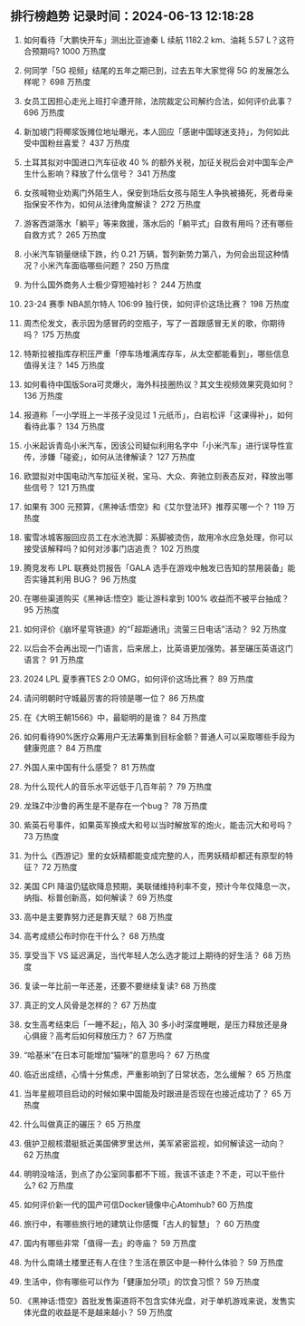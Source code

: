 
## 排行榜趋势 记录时间：2024-06-13 12:18:28
  
  1. 如何看待「大鹏快开车」测出比亚迪秦 L 续航 1182.2 km、油耗 5.57 L？这符合预期吗? 1000 万热度
    
  2. 何同学「5G 视频」结尾的五年之期已到，过去五年大家觉得 5G 的发展怎么样呢？ 698 万热度
    
  3. 女员工因担心走光上班打伞遭开除，法院裁定公司解约合法，如何评价此事？ 696 万热度
    
  4. 新加坡门将椰浆饭摊位地址曝光，本人回应「感谢中国球迷支持」，为何如此受中国粉丝喜爱？ 437 万热度
    
  5. 土耳其拟对中国进口汽车征收 40 % 的额外关税，加征关税后会对中国车企产生什么影响？释放了什么信号？ 341 万热度
    
  6. 女孩喊物业劝离门外陌生人，保安到场后女孩与陌生人争执被捅死，死者母亲指保安不作为，如何从法律角度解读？ 272 万热度
    
  7. 游客西湖落水「躺平」等来救援，落水后的「躺平式」自救有用吗？还有哪些自救方式？ 265 万热度
    
  8. 小米汽车销量继续下跌，约 0.21 万辆，暂列新势力第八，为何会出现这种情况？小米汽车面临哪些问题？ 250 万热度
    
  9. 为什么国外商务人士极少穿短袖衬衫？ 244 万热度
    
  10. 23-24 赛季 NBA凯尔特人 106:99 独行侠，如何评价这场比赛？ 198 万热度
    
  11. 周杰伦发文，表示因为感冒药的空瓶子，写了一首跟感冒无关的歌，你期待吗？ 175 万热度
    
  12. 特斯拉被指库存积压严重「停车场堆满库存车，从太空都能看到」，哪些信息值得关注？ 145 万热度
    
  13. 如何看待中国版Sora可灵爆火，海外科技圈热议？其文生视频效果究竟如何？ 136 万热度
    
  14. 报道称「一小学班上一半孩子没见过 1 元纸币」，白岩松评「这课得补」，如何看待此事？ 134 万热度
    
  15. 小米起诉青岛小米汽车，因该公司疑似利用名字中「小米汽车」进行误导性宣传，涉嫌「碰瓷」，如何从法律解读？ 127 万热度
    
  16. 欧盟拟对中国电动汽车加征关税，宝马、大众、奔驰立刻表态反对，释放出哪些信号？ 121 万热度
    
  17. 如果有 300 元预算，《黑神话:悟空》和《艾尔登法环》推荐买哪一个？ 119 万热度
    
  18. 蜜雪冰城客服回应员工在水池洗脚：系脚被烫伤，故用冷水应急处理，你可以接受该解释吗？如何对涉事门店追责？ 102 万热度
    
  19. 腾竞发布 LPL 联赛处罚报告「GALA 选手在游戏中触发已告知的禁用装备」能否实锤其利用 BUG？ 96 万热度
    
  20. 在哪些渠道购买《黑神话:悟空》能让游科拿到 100% 收益而不被平台抽成？ 95 万热度
    
  21. 如何评价《崩坏星穹铁道》的“「超距通讯」流萤三日电话”活动？ 92 万热度
    
  22. 以后会不会再出现一门语言，后来居上，比英语更加强势。甚至碾压英语这门语言？ 91 万热度
    
  23. 2024 LPL 夏季赛TES 2:0 OMG，如何评价这场比赛？ 89 万热度
    
  24. 请问明朝时守城最厉害的将领是哪一位？ 86 万热度
    
  25. 在《大明王朝1566》中，最聪明的是谁？ 84 万热度
    
  26. 如何看待90%医疗众筹用户无法筹集到目标金额？普通人可以采取哪些手段为健康兜底？ 84 万热度
    
  27. 外国人来中国有什么感受？ 81 万热度
    
  28. 为什么现代人的音乐水平远低于几百年前？ 79 万热度
    
  29. 龙珠Z中沙鲁的再生是不是存在一个bug？ 78 万热度
    
  30. 紫英石号事件，如果英军换成大和号以当时解放军的炮火，能击沉大和号吗？ 73 万热度
    
  31. 为什么《西游记》里的女妖精都能变成完整的人，而男妖精却都还有原型的特征？ 72 万热度
    
  32. 美国 CPI 降温仍猛砍降息预期，美联储维持利率不变，预计今年仅降息一次，纳指、标普创新高，如何解读？ 69 万热度
    
  33. 高中是主要靠努力还是靠天赋？ 68 万热度
    
  34. 高考成绩公布时你在干什么？ 68 万热度
    
  35. 享受当下 VS 延迟满足，当代年轻人怎么选才能过上期待的好生活？ 68 万热度
    
  36. 复读一年比前一年还差，还要不要继续复读? 68 万热度
    
  37. 真正的文人风骨是怎样的？ 67 万热度
    
  38. 女生高考结束后「一睡不起」，陷入 30 多小时深度睡眠，是压力释放还是身心俱疲？高考后如何释放压力？ 67 万热度
    
  39. “哈基米”在日本可能增加“猫咪”的意思吗？ 67 万热度
    
  40. 临近出成绩，心情十分焦虑，严重影响到了日常状态，怎么缓解？ 65 万热度
    
  41. 当年星舰项目启动的时候如果中国能及时跟进是否现在也接近成功了？ 65 万热度
    
  42. 什么叫做真正的碾压？ 65 万热度
    
  43. 俄护卫舰核潜艇抵近美国佛罗里达州，美军紧密监视，如何解读这一动向？ 62 万热度
    
  44. 明明没啥活，到点了办公室同事都不下班，我该不该走？不走，可以干些什么? 62 万热度
    
  45. 如何评价新一代的国产可信Docker镜像中心Atomhub? 60 万热度
    
  46. 旅行中，有哪些旅行地的建筑让你感慨「古人的智慧」？ 60 万热度
    
  47. 国内有哪些非常「值得一去」的寺庙？ 59 万热度
    
  48. 为什么南靖土楼里还有人在住？生活在景区中是一种什么体验？ 59 万热度
    
  49. 生活中，你有哪些可以作为「健康加分项」的饮食习惯？ 59 万热度
    
  50. 《黑神话:悟空》首批发售渠道将不包含实体光盘，对于单机游戏来说，发售实体光盘的收益是不是越来越小？ 59 万热度
    